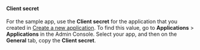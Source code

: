 #### Client secret

For the sample app, use the **Client secret** for the application that you created in [Create a new application](/archive/go/oie-embedded-common-org-setup/go/main/#create-a-new-application). To find this value, go to **Applications** > **Applications** in the Admin Console. Select your app, and then on the **General** tab, copy the **Client secret**.
